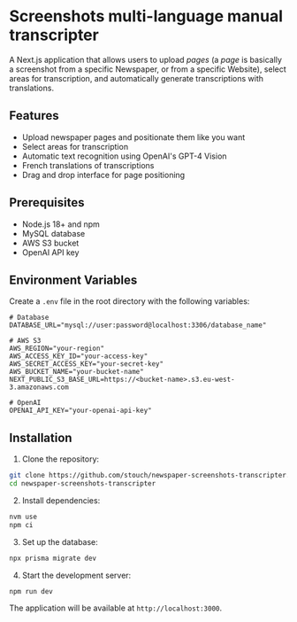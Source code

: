 
# Screenshots multi-language manual transcripter

A Next.js application that allows users to upload *pages* (a *page* is basically a screenshot from a specific Newspaper, or from a specific Website), select areas for transcription, and automatically generate transcriptions with translations.

## Features

- Upload newspaper pages and positionate them like you want
- Select areas for transcription
- Automatic text recognition using OpenAI's GPT-4 Vision
- French translations of transcriptions
- Drag and drop interface for page positioning

## Prerequisites

- Node.js 18+ and npm
- MySQL database
- AWS S3 bucket
- OpenAI API key

## Environment Variables

Create a `.env` file in the root directory with the following variables:

```env
# Database
DATABASE_URL="mysql://user:password@localhost:3306/database_name"

# AWS S3
AWS_REGION="your-region"
AWS_ACCESS_KEY_ID="your-access-key"
AWS_SECRET_ACCESS_KEY="your-secret-key"
AWS_BUCKET_NAME="your-bucket-name"
NEXT_PUBLIC_S3_BASE_URL=https://<bucket-name>.s3.eu-west-3.amazonaws.com

# OpenAI
OPENAI_API_KEY="your-openai-api-key"
```

## Installation

1. Clone the repository:
```bash
git clone https://github.com/stouch/newspaper-screenshots-transcripter.git
cd newspaper-screenshots-transcripter
```

2. Install dependencies:
```bash
nvm use
npm ci
```

3. Set up the database:
```bash
npx prisma migrate dev
```

4. Start the development server:
```bash
npm run dev
```

The application will be available at `http://localhost:3000`.
